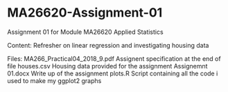 # MA26620-Assignment-01

Assignment 01 for Module MA26620 Applied Statistics

Content: Refresher on linear regression and investigating housing data

Files:
  MA266_Practical04_2018_9.pdf
    Assignent specification at the end of file
  houses.csv
    Housing data provided for the assignment
  Assignemnt 01.docx
    Write up of the assignment
  plots.R
    Script containing all the code i used to make my ggplot2 graphs

